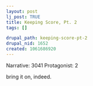 ```yaml
--- 
layout: post
lj_post: TRUE
title: Keeping Score, Pt. 2
tags: []

drupal_path: keeping-score-pt-2
drupal_nid: 1652
created: 1061686920
---
```

Narrative: 3041
Protagonist: 2

bring it on, indeed.
